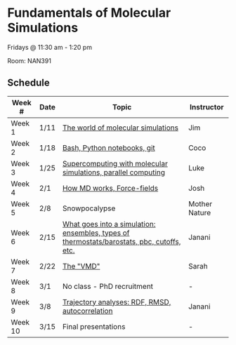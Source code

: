 # Fundamentals of Molecular Simulations

Fridays @ 11:30 am - 1:20 pm

Room: NAN391

## Schedule

|Week #  | Date  | Topic | Instructor |
|---|---|---|---|
|Week 1 | 1/11 | [The world of molecular simulations](Lectures/week1) | Jim |
|Week 2 | 1/18 | [Bash, Python notebooks, git](Lectures/week2) | Coco |
|Week 3 | 1/25 | [Supercomputing with molecular simulations, parallel computing](Lectures/week3) | Luke |
|Week 4 | 2/1 | [How MD works, Force-fields](Lectures/week4) | Josh |
|Week 5 | 2/8 | Snowpocalypse | Mother Nature |
|Week 6 | 2/15 | [What goes into a simulation: ensembles, types of thermostats/barostats, pbc, cutoffs, etc.](Lectures/week6) | Janani |
|Week 7 | 2/22 | [The "VMD"](Lectures/week7) | Sarah |
|Week 8 | 3/1 | No class - PhD recruitment | - |
|Week 9 | 3/8 | [Trajectory analyses: RDF, RMSD, autocorrelation](Lectures/week9) | Janani |
|Week 10 | 3/15 | Final presentations | - |

